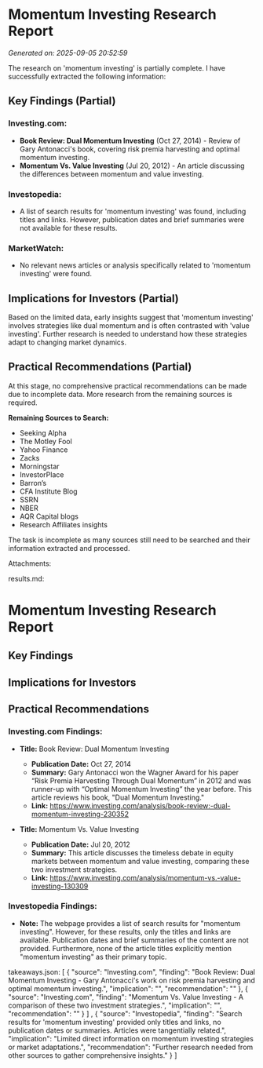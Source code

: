 # Momentum Investing Research Report

*Generated on: 2025-09-05 20:52:59*

The research on 'momentum investing' is partially complete. I have successfully extracted the following information:

## Key Findings (Partial)

### Investing.com:
*   **Book Review: Dual Momentum Investing** (Oct 27, 2014) - Review of Gary Antonacci's book, covering risk premia harvesting and optimal momentum investing.
*   **Momentum Vs. Value Investing** (Jul 20, 2012) - An article discussing the differences between momentum and value investing.

### Investopedia:
*   A list of search results for 'momentum investing' was found, including titles and links. However, publication dates and brief summaries were not available for these results.

### MarketWatch:
*   No relevant news articles or analysis specifically related to 'momentum investing' were found.

## Implications for Investors (Partial)

Based on the limited data, early insights suggest that 'momentum investing' involves strategies like dual momentum and is often contrasted with 'value investing'. Further research is needed to understand how these strategies adapt to changing market dynamics.

## Practical Recommendations (Partial)

At this stage, no comprehensive practical recommendations can be made due to incomplete data. More research from the remaining sources is required.

**Remaining Sources to Search:**
- Seeking Alpha
- The Motley Fool
- Yahoo Finance
- Zacks
- Morningstar
- InvestorPlace
- Barron’s
- CFA Institute Blog
- SSRN
- NBER
- AQR Capital blogs
- Research Affiliates insights

The task is incomplete as many sources still need to be searched and their information extracted and processed.

Attachments:

results.md:
# Momentum Investing Research Report

## Key Findings

## Implications for Investors

## Practical Recommendations



### Investing.com Findings:

*   **Title:** Book Review: Dual Momentum Investing
    *   **Publication Date:** Oct 27, 2014
    *   **Summary:** Gary Antonacci won the Wagner Award for his paper “Risk Premia Harvesting Through Dual Momentum” in 2012 and was runner-up with “Optimal Momentum Investing” the year before. This article reviews his book, "Dual Momentum Investing."
    *   **Link:** https://www.investing.com/analysis/book-review:-dual-momentum-investing-230352

*   **Title:** Momentum Vs. Value Investing
    *   **Publication Date:** Jul 20, 2012
    *   **Summary:** This article discusses the timeless debate in equity markets between momentum and value investing, comparing these two investment strategies.
    *   **Link:** https://www.investing.com/analysis/momentum-vs.-value-investing-130309



### Investopedia Findings:

*   **Note:** The webpage provides a list of search results for "momentum investing". However, for these results, only the titles and links are available. Publication dates and brief summaries of the content are not provided. Furthermore, none of the article titles explicitly mention "momentum investing" as their primary topic.



takeaways.json:
[
  {
    "source": "Investing.com",
    "finding": "Book Review: Dual Momentum Investing - Gary Antonacci's work on risk premia harvesting and optimal momentum investing.",
    "implication": "",
    "recommendation": ""
  },
  {
    "source": "Investing.com",
    "finding": "Momentum Vs. Value Investing - A comparison of these two investment strategies.",
    "implication": "",
    "recommendation": ""
  }
]
,
  {
    "source": "Investopedia",
    "finding": "Search results for 'momentum investing' provided only titles and links, no publication dates or summaries. Articles were tangentially related.",
    "implication": "Limited direct information on momentum investing strategies or market adaptations.",
    "recommendation": "Further research needed from other sources to gather comprehensive insights."
  }
]

